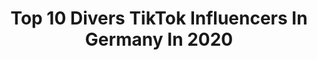 ---
title: Top 10 Divers TikTok Influencers In Germany In 2020
description: >-
  Find top divers TikTok influencers in Germany in 2020. Most popular hashtags: #foryou #fyp #viral #fy.
platform: TikTok
hits: 12
text_top: Discover the top-rated TikTok accounts on inBeat.
text_bottom: Our database aggregates 12 TikTok influencers like this in Germany for you to pitch.
profiles:
  - username: "der.manu"
    fullname: >-
      Manu✌🏻
    bio: >-
      Daily Posts! High Diver 🇩🇪, Gymnast 🤸🏻‍♂️ ———— Manu✌🏻————
    location: "Germany"
    followers: 84000
    engagement: 1248
    commentsToLikes: 0.017376
    id: ckdsvrrzwq8010j23bq90pgoe
    verified: false
    hashtags: "#klippenspringen, #salto, #foryou, #foryoupage"
  - username: "schoenwild"
    fullname: >-
      SchönWild l Selbstliebe ♥️
    bio: >-
      MISS GERMANY 2021 Contestant #RespectMySize #FürMehrVielfalt♥️ #PlusSize
    location: "Germany"
    followers: 13300
    engagement: 854
    commentsToLikes: 0.035359
    id: ckbf1ti8eo8j50j23w0gpbb8k
    verified: true
    hashtags: "#realtalk, #feminismus, #sch, #selbstbewusstwerden"
  - username: "stanadamforgoodgrades"
    fullname: >-
      stanadamforgoodgrades
    bio: >-
      "Give up on your dreams and die"
    location: "Germany"
    followers: 13000
    engagement: 2469
    commentsToLikes: 0.028739
    id: ckdi8gn5yaxyc0j23si03f8rx
    verified: false
    hashtags: "#fy, #foryou, #fyp, #foryoupage"
  - username: "sheila.wolf"
    fullname: >-
      🎼 Sheila Wolf 🎶
    bio: >-
      🏳️‍🌈 + ❤️ Familienvater + SHOWGIRL BURLESQUE Producer The Diva in me @TVNOW
    location: "Germany"
    followers: 112400
    engagement: 1098
    commentsToLikes: 0.033888
    id: ck8hkkplvebph0j78knoihbyq
    verified: true
    hashtags: "#jessicarabbit, #lernenmittiktok, #comedy, #sheilawolf"
  - username: "hannanordstroem"
    fullname: >-
      hanna nordstroem
    bio: >-
      swedish🇸🇪 biologist👩🏼‍🔬🧬 Insta: hannanordstroem
    location: "Germany"
    followers: 4637
    engagement: 634
    commentsToLikes: 0.038047
    id: ck903e3oxd8oo0j784zzv7i5s
    verified: false
    hashtags: "#bikergirl, #motorcycle, #ktm, #sailing"
  - username: "louismast2.0"
    fullname: >-
      Louis Mast
    bio: >-
      My mom says I’m cool, so make sure to follow all accounts
    location: "Germany"
    followers: 122800
    engagement: 1191
    commentsToLikes: 0.010217
    id: ck8w2kb2x5jsz0j78aj2lujvd
    verified: false
    hashtags: "#boy, #freak, #eswirdbunt, #louismastinstagram"
  - username: "bennetbehnke"
    fullname: >-
      Bennet Behnke
    bio: >-
      040 | Instagram: Bennetbehnke —————- Follow me on Instagram ⬇️⬇️⬇️
    location: "Germany"
    followers: 33000
    engagement: 1210
    commentsToLikes: 0.012927
    id: ckbw73h46yonp0j23ngwulb3l
    verified: false
    hashtags: "#alman, #lustig, #deutsch, #german"
  - username: "sinacliips"
    fullname: >-
      Sina 
    bio: >-
      editor :)) 17 yrs 🇩🇪 Karlsruhe @editsstiles
    location: "Germany"
    followers: 158100
    engagement: 2197
    commentsToLikes: 0.026952
    id: ck9byi1i5n4c90j7824dfwsw5
    verified: false
    hashtags: "#fyp, #edit, #viral, #foryou"
  - username: "hasibae"
    fullname: >-
      LionTurtleBae
    bio: >-
      Seventeen
    location: "Germany"
    followers: 15300
    engagement: 2347
    commentsToLikes: 0.043484
    id: ckb9r7wisnlxj0j23snvvtnr4
    verified: false
    hashtags: "#sign, #fyp, #redbulldanceyourstyle, #bracesoff"
  - username: "verde.simon"
    fullname: >-
      🤩SIVE😛
    bio: >-
      Facciamoci una risata!!! 🤣🤣🤣 Instagram: verderamesimon
    location: "Germany"
    followers: 27300
    engagement: 393
    commentsToLikes: 0.017843
    id: ckbkdlgs63n880j234wrf830e
    verified: false
    hashtags: "#ridere, #foryou, #tiktok, #tiktokitaly"
---